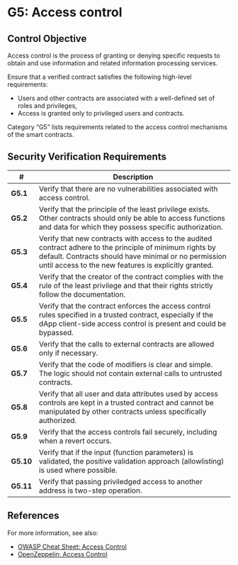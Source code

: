 # G5: Access control

## Control Objective

Access control is the process of granting or denying specific requests to obtain and use information and related information processing services.

Ensure that a verified contract satisfies the following high-level requirements:
* Users and other contracts are associated with a well-defined set of roles and privileges,
* Access is granted only to privileged users and contracts.

Category “G5” lists requirements related to the access control mechanisms of the smart contracts.

## Security Verification Requirements

| # | Description |
| --- | --- |
| **G5.1** | Verify that there are no vulnerabilities associated with access control. | 
| **G5.2** | Verify that the principle of the least privilege exists. Other contracts should only be able to access functions and data for which they possess specific authorization. | 
| **G5.3** | Verify that new contracts with access to the audited contract adhere to the principle of minimum rights by default. Contracts should have minimal or no permission until access to the new features is explicitly granted. | 
| **G5.4** | Verify that the creator of the contract complies with the rule of the least privilege and that their rights strictly follow the documentation. |
| **G5.5** | Verify that the contract enforces the access control rules specified in a trusted contract, especially if the dApp client-side access control is present and could be bypassed. | 
| **G5.6** | Verify that the calls to external contracts are allowed only if necessary. | 
| **G5.7** | Verify that the code of modifiers is clear and simple. The logic should not contain external calls to untrusted contracts. | 
| **G5.8** | Verify that all user and data attributes used by access controls are kept in a trusted contract and cannot be manipulated by other contracts unless specifically authorized. | 
| **G5.9** | Verify that the access controls fail securely, including when a revert occurs. | 
| **G5.10** | Verify that if the input (function parameters) is validated, the positive validation approach (allowlisting) is used where possible. | 
| **G5.11** | Verify that passing priviledged access to another address is two-step operation. |

## References

For more information, see also:

* [OWASP Cheat Sheet: Access Control](https://github.com/OWASP/CheatSheetSeries/blob/master/cheatsheets/Access_Control_Cheat_Sheet.md)
* [OpenZeppelin: Access Control]([https://github.com/OpenZeppelin/openzeppelin-solidity/blob/852e11c2dbb19a4000decacf1840f5e4c29c5543/docs/access-control.md#role-based-access-control](https://docs.openzeppelin.com/contracts/3.x/access-control))
